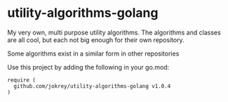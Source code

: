 # utility-algorithms-golang

My very own, multi purpose utility algorithms.
The algorithms and classes are all cool, but each not big enough for their own repository.

Some algorithms exist in a similar form in other repositories

Use this project by adding the following in your go.mod:

```
require (
  github.com/jokrey/utility-algorithms-golang v1.0.4
)
```